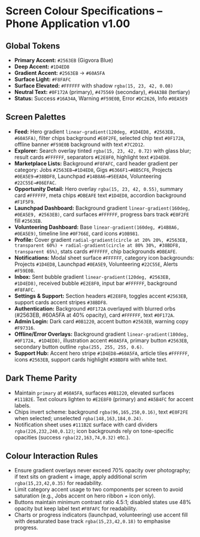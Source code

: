 # Screen Colour Specifications – Phone Application v1.00

## Global Tokens
- **Primary Accent:** `#2563EB` (Gigvora Blue)
- **Deep Accent:** `#1D4ED8`
- **Gradient Accent:** `#2563EB` → `#60A5FA`
- **Surface Light:** `#F8FAFC`
- **Surface Elevated:** `#FFFFFF` with shadow `rgba(15, 23, 42, 0.08)`
- **Neutral Text:** `#0F172A` (primary), `#475569` (secondary), `#94A3B8` (tertiary)
- **Status:** Success `#16A34A`, Warning `#F59E0B`, Error `#DC2626`, Info `#0EA5E9`

## Screen Palettes
- **Feed:** Hero gradient `linear-gradient(120deg, #1D4ED8, #2563EB, #60A5FA)`, filter chips background `#E0F2FE`, selected chip text `#0F172A`, offline banner `#F59E0B` background with text `#7C2D12`.
- **Explorer:** Search overlay tinted `rgba(15, 23, 42, 0.72)` with glass blur; result cards `#FFFFFF`, separators `#E2E8F0`, highlight text `#1D4ED8`.
- **Marketplace Lists:** Background `#F8FAFC`, card header gradient per category: Jobs `#2563EB→#1D4ED8`, Gigs `#6366F1→#8B5CF6`, Projects `#0EA5E9→#38BDF8`, Launchpad `#14B8A6→#5EEAD4`, Volunteering `#22C55E→#86EFAC`.
- **Opportunity Detail:** Hero overlay `rgba(15, 23, 42, 0.55)`, summary card `#FFFFFF`, meta chips `#DBEAFE` text `#1D4ED8`, accordion background `#F1F5F9`.
- **Launchpad Dashboard:** Background gradient `linear-gradient(160deg, #0EA5E9, #2563EB)`, card surfaces `#FFFFFF`, progress bars track `#E0F2FE` fill `#2563EB`.
- **Volunteering Dashboard:** Base `linear-gradient(160deg, #14B8A6, #0EA5E9)`, timeline line `#0F766E`, card icons `#10B981`.
- **Profile:** Cover gradient `radial-gradient(circle at 20% 20%, #2563EB, transparent 60%) + radial-gradient(circle at 80% 30%, #38BDF8, transparent 65%)`, stats cards `#FFFFFF`, chip backgrounds `#DBEAFE`.
- **Notifications:** Modal sheet surface `#FFFFFF`, category icon backgrounds: Projects `#1D4ED8`, Launchpad `#0EA5E9`, Volunteering `#22C55E`, Alerts `#F59E0B`.
- **Inbox:** Sent bubble gradient `linear-gradient(120deg, #2563EB, #1D4ED8)`, received bubble `#E2E8F0`, input bar `#FFFFFF`, background `#F8FAFC`.
- **Settings & Support:** Section headers `#E2E8F0`, toggles accent `#2563EB`, support cards accent stripes `#38BDF8`.
- **Authentication:** Background `#0F172A` overlayed with blurred orbs (#2563EB, #60A5FA at 40% opacity), card `#FFFFFF`, text `#0F172A`.
- **Admin Login:** Dark card `#0B1220`, accent button `#2563EB`, warning copy `#F97316`.
- **Offline/Error Overlays:** Background gradient `linear-gradient(180deg, #0F172A, #1D4ED8)`, illustration accent `#60A5FA`, primary button `#2563EB`, secondary button outline `rgba(255, 255, 255, 0.6)`.
- **Support Hub:** Accent hero stripe `#1D4ED8→#60A5FA`, article tiles `#FFFFFF`, icons `#2563EB`, support cards highlight `#38BDF8` with white text.

## Dark Theme Parity
- Maintain `primary` at `#60A5FA`, surfaces `#0B1220`, elevated surfaces `#111B2E`. Text colours lighten to `#E2E8F0` (primary) and `#A5B4FC` for accent labels.
- Chips invert scheme: background `rgba(96,165,250,0.16)`, text `#E0F2FE` when selected; unselected `rgba(148,163,184,0.24)`.
- Notification sheet uses `#111B2E` surface with card dividers `rgba(226,232,240,0.12)`; icon backgrounds rely on tone-specific opacities (success `rgba(22,163,74,0.32)` etc.).

## Colour Interaction Rules
- Ensure gradient overlays never exceed 70% opacity over photography; if text sits on gradient + image, apply additional scrim `rgba(15,23,42,0.35)` for readability.
- Limit category accent usage to two components per screen to avoid saturation (e.g., Jobs accent on hero ribbon + icon only).
- Buttons maintain minimum contrast ratio 4.5:1; disabled states use 48% opacity but keep label text `#F8FAFC` for readability.
- Charts or progress indicators (launchpad, volunteering) use accent fill with desaturated base track `rgba(15,23,42,0.18)` to emphasise progress.
